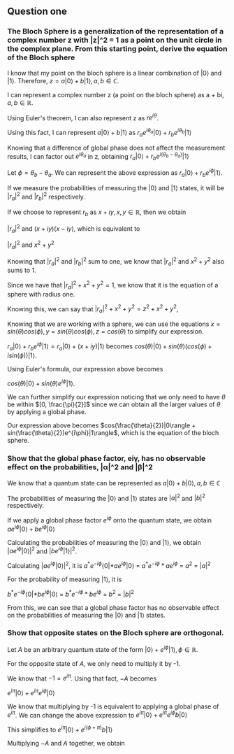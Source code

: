 ## Question one
### The Bloch Sphere is a generalization of the representation of a complex number z with |z|^2 = 1 as a point on the unit circle in the complex plane. From this starting point, derive the equation of the Bloch sphere

I know that my point on the bloch sphere is a linear combination of 
$|0\rangle$ and $|1\rangle$. Therefore, $z = a|0\rangle + b|1\rangle, a, b \in \mathbb{C}$.

I can represent a complex number z (a point on the bloch sphere) as a + bi, $a, b \in \mathbb{R}$.

Using Euler's theorem, I can also represent z as $re^{i\theta}$.

Using this fact, I can represent $a|0\rangle + b|1\rangle$ as $r_ae^{i{\theta}_a}|0\rangle +  r_be^{i{\theta}_b}|1\rangle$

Knowing that a difference of global phase does not affect the measurement results, I can factor out 
$e^{i{\theta}_a}$ in z, obtaining $r_a|0\rangle +  r_be^{i({\theta}_b - {\theta}_a)}|1\rangle$

Let $\phi = {\theta}_b - {\theta}_a$. We can represent the above expression as
$r_a|0\rangle +  r_be^{i\phi}|1\rangle$.

If we measure the probabilities of measuring the $|0\rangle$ and $|1\rangle$ states, it will 
be $|r_a|^2$ and $|r_b|^2$ respectively.

If we choose to represent $r_b$ as $x + iy, x, y \in \mathbb{R}$, then we obtain

$|r_a|^2$ and $(x + iy)(x - iy)$, which is equivalent to 

$|r_a|^2$ and $x^2 + y^2$

Knowing that $|r_a|^2$ and $|r_b|^2$ sum to one, we know that
$|r_a|^2$ and $x^2 + y^2$ also sums to 1.

Since we have that $|r_a|^2 + x^2 + y^2 = 1$, we know that it is the equation of a sphere 
with radius one.

Knowing this, we can say that $|r_a|^2 + x^2 + y^2 = z^2 + x^2 + y^2$,

Knowing that we are working with a sphere, we can use the equations $x = sin(\theta)cos(\phi), y = sin(\theta)cos(\phi), z = cos(\theta)$ 
to simplify our expression. 

$r_a|0\rangle +  r_be^{i\phi}|1\rangle = r_a|0\rangle +  (x + iy)|1\rangle$ becomes 
$cos(\theta)|0\rangle  + sin(\theta)(cos(\phi) + isin(\phi))|1\rangle$.

Using Euler's formula, our expression above becomes 

$cos(\theta)|0\rangle  + sin(\theta)e^{i\phi}|1\rangle$.

We can further simplify our expression noticing that we only need to have $\theta$ be within $[0, \frac{\pi}{2}]$
since we can obtain all the larger values of $\theta$ by applying a global phase.

Our expression above becomes $cos(\frac{\theta}{2})|0\rangle  + sin(\frac{\theta}{2})e^{i\phi}|1\rangle$, which
is the equation of the bloch sphere.

### Show that the global phase factor, eiγ, has no observable effect on the probabilities, |α|^2 and |β|^2

We know that a quantum state can be represented as $a|0\rangle + b|0\rangle, a, b \in \mathbb{C}$

The probabilities of measuring the $|0\rangle$ and $|1\rangle$ states are ${|a|}^2$ and ${|b|}^2$
respectively.

If we apply a global phase factor $e^{i\phi}$ onto the quantum state, we obtain $ae^{i\phi}|0\rangle + be^{i\phi}|0\rangle$

Calculating the probabilities of measuring the $|0\rangle$ and $|1\rangle$, we obtain
${|ae^{i\phi}|0\rangle|}^2$ and  ${|be^{i\phi}|1\rangle|}^2$.

Calculating ${|ae^{i\phi}|0\rangle|}^2$, it is
$a^*e^{-i\phi}\langle 0| * ae^{i\phi}|0\rangle$ =
$a^*e^{-i\phi} * ae^{i\phi}$ =
$a^2$ =
$|a|^2$ 

For the probability of measuring $|1\rangle$, it is 

$b^*e^{-i\phi}\langle 0| * be^{i\phi}|0\rangle$ =
$b^*e^{-i\phi} * be^{i\phi}$ =
$b^2$ =
$|b|^2$ 

From this, we can see that a global phase factor has no observable effect on the probabilities 
of measuring the $|0\rangle$ and $|1\rangle$ states.

### Show that opposite states on the Bloch sphere are orthogonal.

Let $A$ be an arbitrary quantum state of the form $|0\rangle + e^{i\phi}|1\rangle, \phi \in \mathbb{R}$.

For the opposite state of $A$, we only need to multiply it by -1. 

We know that $-1 = e^{i\pi}$. Using that fact, $-A$ becomes

$e^{i\pi}|0\rangle + e^{i\pi}e^{i\phi}|0\rangle$

We know that multiplying by -1 is equivalent to applying a global phase of $e^{i\pi}$. We can 
change the above expression to
$e^{i\pi}|0\rangle + e^{i\pi}e^{i\phi}b|0\rangle$

This simplifies to $e^{i\pi}|0\rangle + e^{i(\phi + \pi)}b|1\rangle$

Multiplying $-A$ and $A$ together, we obtain 